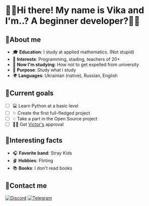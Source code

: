 # **👋🏻Hi there! My name is Vika and I'm..? A beginner developer?🐱‍💻**

## 👀**About me**
 - 🎓 **Education**: I study at applied mathematics. (Not stupid)
 - 🎀 **Interests**: Programming, stading, teachers of 20+
 - 📓 **Now I'm studying**: How not to get expelled from university
 - 📌 **Purpose**: Study what i study
 - 🌍 **Languages**: Ukrainian (native), Russian, English

## 🎯**Current goals**
 - [ ] 💻 Learn Python at a basic level
 - [ ] ✨ Create the first full-fledged project
 - [ ] 💡 Take a part in the Open Source project
 - [ ] 🤝🏻 Get [Victor's](https://github.com/groundbreakingmc) approval

## 🌟**Interesting facts**
- 🎧 **Favorite band**: Stray Kids
- 🩰 **Hobbies**: Flirting
- 📚 **Books**: I don't read books

## 🧸**Contact me**
[![Discord](https://img.shields.io/badge/Discord-%235865F2.svg?style=for-the-badge&logo=discord&logoColor=white)](https://discord.com/users/1213138412496752642)
[![Telegram](https://img.shields.io/badge/Telegram-2CA5E0?style=for-the-badge&logo=telegram&logoColor=white)](https://t.me/VilkaVi3)
